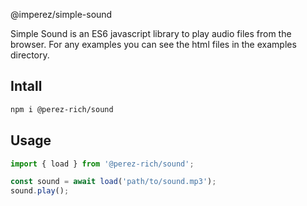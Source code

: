 @imperez/simple-sound

Simple Sound is an ES6 javascript library to play audio files from the browser. For any examples you can see the html files in the examples directory.

## Intall

```bash
npm i @perez-rich/sound
```

## Usage

```javascript
import { load } from '@perez-rich/sound';

const sound = await load('path/to/sound.mp3');
sound.play();
```
